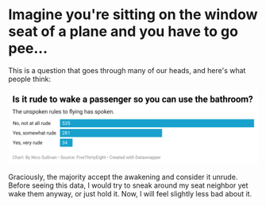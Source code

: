 # Imagine you're sitting on the window seat of a plane and you have to go pee...

This is a question that goes through many of our heads, and here's what people think:

![datawrapper chart](bwwLj-is-it-rude-to-wake-a-passenger-so-you-can-use-the-bathroom-.png)

Graciously, the majority accept the awakening and consider it unrude. Before seeing this data, I would try to sneak around my seat neighbor yet wake them anyway, or just hold it. Now, I will feel slightly less bad about it.
